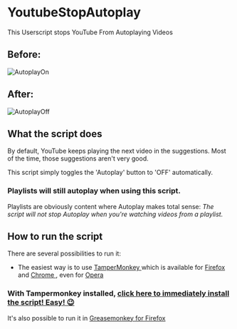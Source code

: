 # YoutubeStopAutoplay

This Userscript stops YouTube From Autoplaying Videos

## Before:

![AutoplayOn](https://github.com/johnnyawesome/YouTubeStopAutoplay/blob/master/DemoImg/AutoplayOn.jpg)

## After:

![AutoplayOff](https://github.com/johnnyawesome/YouTubeStopAutoplay/blob/master/DemoImg/AutoplayOff.jpg)

## What the script does

By default, YouTube keeps playing the next video in the suggestions. Most of the time, those suggestions aren't very good.

This script simply toggles the 'Autoplay' button to 'OFF' automatically.

### Playlists will still autoplay when using this script.

Playlists are obviously content where Autoplay makes total sense: *The script will not stop Autoplay when you're watching videos from a playlist.*

## How to run the script

There are several possibilities to run it:
 - The easiest way is to use [TamperMonkey ](https://www.google.ch/search?q=tampermonkey) which is available for [Firefox ](https://addons.mozilla.org/en-US/firefox/addon/tampermonkey/) and [Chrome ](https://chrome.google.com/webstore/search/tampermonkey), even for [Opera ](https://addons.opera.com/de/search/?query=Tampermonkey)
 ### With Tampermonkey installed,  [click here to immediately install the script! Easy! 😉](https://github.com/johnnyawesome/YouTubeStopAutoplay/raw/master/YouTube%20Stop%20Autoplay.user.js)

It's also possible to run it in [Greasemonkey for Firefox ](https://addons.mozilla.org/en-US/firefox/addon/greasemonkey/) 
